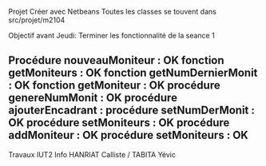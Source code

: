 Projet Créer avec Netbeans
Toutes les classes se touvent dans src/projet/m2104

Objectif avant Jeudi:
Terminer les fonctionnalité de la seance 1

Procédure nouveauMoniteur : OK
fonction getMoniteurs : OK
fonction getNumDernierMonit : OK 
fonction getMoniteur : OK
procédure genereNumMonit : OK
procédure ajouterEncadrant : 
procédure setNumDerMonit : OK
procédure setMoniteurs : OK 
procédure addMoniteur : OK
procédure setMoniteurs : OK 
---------------
Travaux IUT2 Info
HANRIAT Calliste / TABITA Yévic